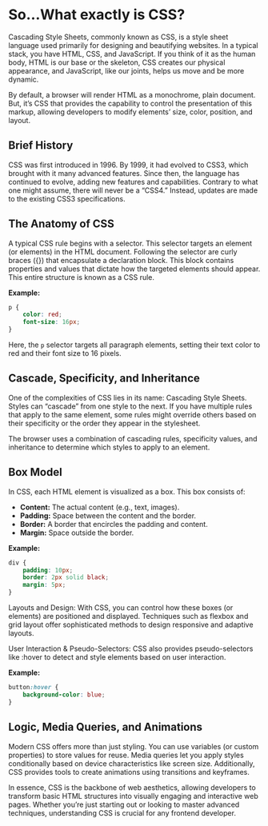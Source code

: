 # So…What exactly is CSS?

Cascading Style Sheets, commonly known as CSS, is a style sheet language used primarily for designing and beautifying websites. In a typical stack, you have HTML, CSS, and JavaScript. If you think of it as the human body, HTML is our base or the skeleton, CSS creates our physical appearance, and JavaScript, like our joints, helps us move and be more dynamic.

By default, a browser will render HTML as a monochrome, plain document. But, it’s CSS that provides the capability to control the presentation of this markup, allowing developers to modify elements’ size, color, position, and layout.

## Brief History

CSS was first introduced in 1996. By 1999, it had evolved to CSS3, which brought with it many advanced features. Since then, the language has continued to evolve, adding new features and capabilities. Contrary to what one might assume, there will never be a “CSS4.” Instead, updates are made to the existing CSS3 specifications.

## The Anatomy of CSS

A typical CSS rule begins with a selector. This selector targets an element (or elements) in the HTML document. Following the selector are curly braces ({}) that encapsulate a declaration block. This block contains properties and values that dictate how the targeted elements should appear. This entire structure is known as a CSS rule.

**Example:**

```css
p {
    color: red;
    font-size: 16px;
}
```

Here, the `p` selector targets all paragraph elements, setting their text color to red and their font size to 16 pixels.

## Cascade, Specificity, and Inheritance

One of the complexities of CSS lies in its name: Cascading Style Sheets. Styles can “cascade” from one style to the next. If you have multiple rules that apply to the same element, some rules might override others based on their specificity or the order they appear in the stylesheet.

The browser uses a combination of cascading rules, specificity values, and inheritance to determine which styles to apply to an element.

## Box Model

In CSS, each HTML element is visualized as a box. This box consists of:

- **Content:** The actual content (e.g., text, images).
- **Padding:** Space between the content and the border.
- **Border:** A border that encircles the padding and content.
- **Margin:** Space outside the border.

**Example:**

```css
div {
    padding: 10px;
    border: 2px solid black;
    margin: 5px;
}
```

Layouts and Design: With CSS, you can control how these boxes (or elements) are positioned and displayed. Techniques such as flexbox and grid layout offer sophisticated methods to design responsive and adaptive layouts.

User Interaction & Pseudo-Selectors: CSS also provides pseudo-selectors like :hover to detect and style elements based on user interaction.

**Example:**

```css
button:hover {
    background-color: blue;
}
```

## Logic, Media Queries, and Animations

Modern CSS offers more than just styling. You can use variables (or custom properties) to store values for reuse. Media queries let you apply styles conditionally based on device characteristics like screen size. Additionally, CSS provides tools to create animations using transitions and keyframes.

In essence, CSS is the backbone of web aesthetics, allowing developers to transform basic HTML structures into visually engaging and interactive web pages. Whether you’re just starting out or looking to master advanced techniques, understanding CSS is crucial for any frontend developer.
